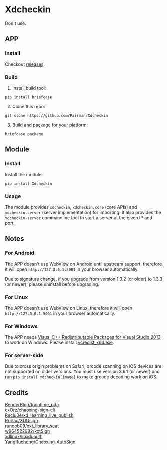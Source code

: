 # Xdcheckin
Don't use.

## APP
### Install
Checkout [releases](https://github.com/Pairman/Xdcheckin/releases/).

### Build
1. Install build tool:
```
pip install briefcase
```

2. Clone this repo:
```
git clone https://github.com/Pairman/Xdcheckin
```

3. Build and package for your platform:
```
briefcase package
```

## Module
### Install
Install the module:
```
pip install Xdcheckin
```

### Usage
The module provides ```xdcheckin```, ```xdcheckin.core``` (core APIs) and ```xdcheckin.server``` (server implementation) for importing. It also provides the ```xdcheckin-server``` commandline tool to start a server at the given IP and port.

## Notes
### For Android
The APP doesn't use WebView on Android until upstream support, therefore it will open ```http://127.0.0.1:5001``` in your browser automatically.

Due to signature change, if you upgrade from version 1.3.2 (or older) to 1.3.3 (or newer), please uninstall before upgrading.

### For Linux
The APP doesn't use WebView on Linux, therefore it will open ```http://127.0.0.1:5001``` in your browser automatically.

### For Windows
The APP needs [Visual C++ Redistributable Packages for Visual Studio 2013](https://www.microsoft.com/en-US/download/details.aspx?id=40784) to work on Windows. Please install [vcredist_x64.exe](https://download.microsoft.com/download/c/c/2/cc2df5f8-4454-44b4-802d-5ea68d086676/vcredist_x64.exe).

### For server-side
Due to cross origin problems on Safari, qrcode scanning on iOS devices are not supported on older versions. You must use version 3.6.1 (or newer) and run ```pip install xdcheckin[image]``` to make qrcode decoding work on iOS.

## Credits
[BenderBlog/traintime_pda](https://github.com/BenderBlog/traintime_pda) <br>
[cxOrz/chaoxing-sign-cli](https://github.com/cxOrz/chaoxing-sign-cli) <br>
[Reclu3e/xd_learning_live_publish](https://github.com/Reclu3e/xd_learning_live_publish) <br>
[Rrrilac/XDUsign](https://github.com/Rrrilac/XDUsign) <br>
[runoob09/xxt_library_seat](https://github.com/runoob09/xxt_library_seat) <br>
[w964522982/xxtSign](https://github.com/w964522982/xxtSign) <br>
[xdlinux/libxduauth](https://github.com/xdlinux/libxduauth) <br>
[YangRucheng/Chaoxing-AutoSign](https://github.com/YangRucheng/Chaoxing-AutoSign)
